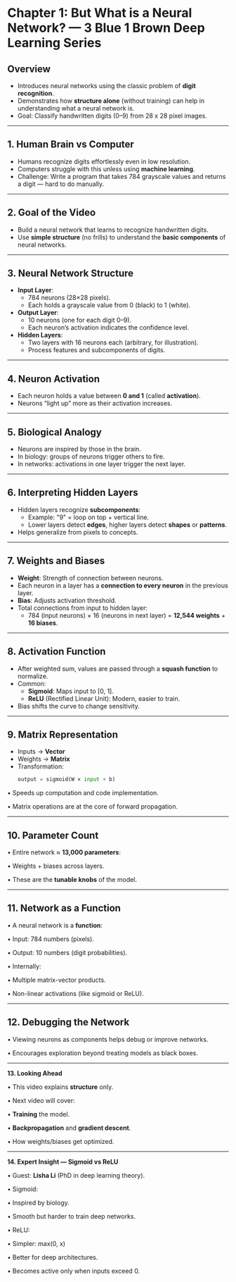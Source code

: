# Chapter 1: But What is a Neural Network? — 3 Blue 1 Brown Deep Learning Series

## Overview
- Introduces neural networks using the classic problem of **digit recognition**.
- Demonstrates how **structure alone** (without training) can help in understanding what a neural network is.
- Goal: Classify handwritten digits (0–9) from 28 x 28 pixel images.

---

## 1. Human Brain vs Computer
- Humans recognize digits effortlessly even in low resolution.
- Computers struggle with this unless using **machine learning**.
- Challenge: Write a program that takes 784 grayscale values and returns a digit — hard to do manually.

---

## 2. Goal of the Video
- Build a neural network that learns to recognize handwritten digits.
- Use **simple structure** (no frills) to understand the **basic components** of neural networks.

---

## 3. Neural Network Structure
- **Input Layer**: 
  - 784 neurons (28×28 pixels).
  - Each holds a grayscale value from 0 (black) to 1 (white).
- **Output Layer**: 
  - 10 neurons (one for each digit 0–9).
  - Each neuron’s activation indicates the confidence level.
- **Hidden Layers**:
  - Two layers with 16 neurons each (arbitrary, for illustration).
  - Process features and subcomponents of digits.

---

## 4. Neuron Activation
- Each neuron holds a value between **0 and 1** (called **activation**).
- Neurons “light up” more as their activation increases.

---

## 5. Biological Analogy
- Neurons are inspired by those in the brain.
- In biology: groups of neurons trigger others to fire.
- In networks: activations in one layer trigger the next layer.

---

## 6. Interpreting Hidden Layers
- Hidden layers recognize **subcomponents**:
  - Example: "9" = loop on top + vertical line.
  - Lower layers detect **edges**, higher layers detect **shapes** or **patterns**.
- Helps generalize from pixels to concepts.

---

## 7. Weights and Biases
- **Weight**: Strength of connection between neurons.
- Each neuron in a layer has a **connection to every neuron** in the previous layer.
- **Bias**: Adjusts activation threshold.
- Total connections from input to hidden layer:
  - 784 (input neurons) × 16 (neurons in next layer) = **12,544 weights** + **16 biases**.

---

## 8. Activation Function
- After weighted sum, values are passed through a **squash function** to normalize.
- Common:
  - **Sigmoid**: Maps input to [0, 1].
  - **ReLU** (Rectified Linear Unit): Modern, easier to train.
- Bias shifts the curve to change sensitivity.

---

## 9. Matrix Representation
- Inputs → **Vector**
- Weights → **Matrix**
- Transformation:
  ```python
  output = sigmoid(W × input + b)
  ```

• Speeds up computation and code implementation.

• Matrix operations are at the core of forward propagation.

---

## **10. Parameter Count**

• Entire network ≈ **13,000 parameters**:

• Weights + biases across layers.

• These are the **tunable knobs** of the model.

---

## **11. Network as a Function**

• A neural network is a **function**:

• Input: 784 numbers (pixels).

• Output: 10 numbers (digit probabilities).

• Internally:

• Multiple matrix-vector products.

• Non-linear activations (like sigmoid or ReLU).

---

## **12. Debugging the Network**

• Viewing neurons as components helps debug or improve networks.

• Encourages exploration beyond treating models as black boxes.

---

**13. Looking Ahead**

• This video explains **structure** only.

• Next video will cover:

• **Training** the model.

• **Backpropagation** and **gradient descent**.

• How weights/biases get optimized.

---

**14. Expert Insight — Sigmoid vs ReLU**

• Guest: **Lisha Li** (PhD in deep learning theory).

• Sigmoid:

• Inspired by biology.

• Smooth but harder to train deep networks.

• ReLU:

• Simpler: max(0, x)

• Better for deep architectures.

• Becomes active only when inputs exceed 0.
